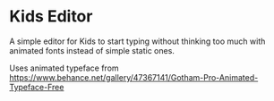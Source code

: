 # Kids Editor

A simple editor for Kids to start typing without thinking too much with animated fonts instead of simple static ones.

Uses animated typeface from <https://www.behance.net/gallery/47367141/Gotham-Pro-Animated-Typeface-Free>
